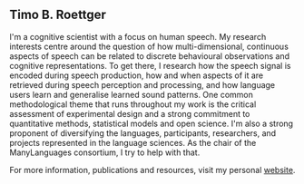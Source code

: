 ## **Timo B. Roettger**

I'm a cognitive scientist with a focus on human speech. My research interests centre around the question of how multi-dimensional, continuous aspects of speech can be related to discrete behavioural observations and cognitive representations. To get there, I research how the speech signal is encoded during speech production, how and when aspects of it are retrieved during speech perception and processing, and how language users learn and generalise learned sound patterns. One common methodological theme that runs throughout my work is the critical assessment of experimental design and a strong commitment to quantitative methods, statistical models and open science. I'm also a strong proponent of diversifying the languages, participants, researchers, and projects represented in the language sciences. As the chair of the ManyLanguages consortium, I try to help with that.

For more information, publications and resources, visit my personal [website](https://timo-b-roettger.github.io).
